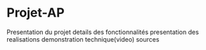 # Projet-AP

Presentation du projet
details des fonctionnalités
presentation des realisations
demonstration technique(video)
sources
